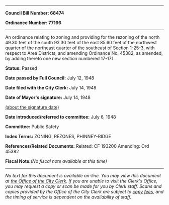 

********

**Council Bill Number: 68474**
   
**Ordinance Number: 77166**
********

 An ordinance relating to zoning and providing for the rezoning of the north 49.30 feet of the south 93.30 feet of the east 85.60 feet of the northwest quarter of the northeast quarter of the southeast of Section 1-25-3, with respect to Area Districts, and amending Ordinance No. 45382, as amended, by adding thereto one new section numbered 17-171.

**Status:** Passed
   
**Date passed by Full Council:** July 12, 1948
   
**Date filed with the City Clerk:** July 14, 1948
   
**Date of Mayor's signature:** July 14, 1948
   
[(about the signature date)](/~public/approvaldate.htm)
   
   
   
**Date introduced/referred to committee:** July 6, 1948
   
**Committee:** Public Safety
   
   
**Index Terms:** ZONING, REZONES, PHINNEY-RIDGE

**References/Related Documents:** Related: CF 193200 Amending: Ord 45382

**Fiscal Note:**_(No fiscal note available at this time)_
********

_No text for this document is available on-line. You may view this document at [the Office of the City Clerk](http://www.seattle.gov/leg/clerk/contactUs.htm). If you are unable to visit the Clerk's Office, you may request a copy or scan be made for you by Clerk staff. Scans and copies provided by the Office of the City Clerk are subject to [copy fees](http://clerk.seattle.gov/~public/clerkfees.htm), and the timing of service is dependent on the availability of staff._

